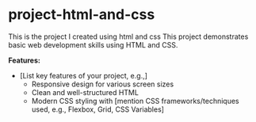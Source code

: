 # project-html-and-css
This is the project I created using html and css
This project demonstrates basic web development skills using HTML and CSS. 

**Features:**

* [List key features of your project, e.g.,]
    * Responsive design for various screen sizes
    * Clean and well-structured HTML
    * Modern CSS styling with [mention CSS frameworks/techniques used, e.g., Flexbox, Grid, CSS Variables]
    
